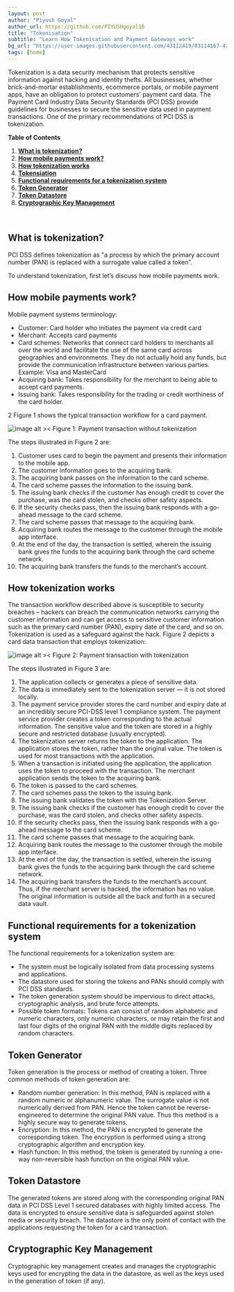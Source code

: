 ```yaml
---
layout: post
author: "Piyush Goyal"
author_url: https://github.com/PIYUSHgoyal16
title: "Tokenisation"
subtitle: "Learn How Tokenisation and Payment Gateways work"
bg_url: "https://user-images.githubusercontent.com/43112419/83114167-4217ce00-a0e6-11ea-91fb-0104ce1457aa.jpg"
tags: [home]
---
```



Tokenization is a data security mechanism that protects sensitive information against
hacking and identity thefts.
All businesses, whether brick-and-mortar establishments, ecommerce portals, or mobile
payment apps, have an obligation to protect customers’ payment card data. The Payment
Card Industry Data Security Standards (PCI DSS) provide guidelines for businesses to
secure the sensitive data used in payment transactions. One of the primary
recommendations of PCI DSS is tokenization.

__Table of Contents__


1. **[What is tokenization?](#understanding)**
2. **[How mobile payments work?](#payments)**
3. **[How tokenization works](#works)**
4. **[Tokensiation](#software)**
5. **[Functional requirements for a tokenization system](#functional)**
6. **[Token Generator](#generator)**
7. **[Token Datastore](#datastore)**
8. **[Cryptographic Key Management](#cryp)**

<br>


<h2 id="understanding"> What is tokenization? </h2>

PCI DSS defines tokenization as "a process by which the primary account number (PAN) is
replaced with a surrogate value called a token”.

To understand tokenization, first let’s discuss how mobile payments work.

<h2 id="payments">How mobile payments work?</h2>
Mobile payment systems terminology:
<ul>
<li>Customer: Card holder who initiates the payment via credit card</li>
<li>Merchant: Accepts card payments</li>
<li>Card schemes: Networks that connect card holders to merchants all over the world
and facilitate the use of the same card across geographies and environments. They
do not actually hold any funds, but provide the communication infrastructure
between various parties. Example: Visa and MasterCard</li>
<li>Acquiring bank: Takes responsibility for the merchant to being able to accept card
payments.</li>
<li>Issuing bank: Takes responsibility for the trading or credit worthiness of the card
holder.
</li>
</ul> 
2
Figure 1 shows the typical transaction workflow for a card payment.

![image alt ><](https://user-images.githubusercontent.com/43112419/83131538-97aba500-a0fd-11ea-890b-d3fa5deb38de.png)
Figure 1: Payment transaction without tokenization

The steps illustrated in Figure 2 are:
<ol>
<li>Customer uses card to begin the payment and presents their information to the
mobile app.</li>
<li>The customer information goes to the acquiring bank.</li>
<li>The acquiring bank passes on the information to the card scheme.</li>
<li>The card scheme passes the information to the issuing bank.</li>
<li>The issuing bank checks if the customer has enough credit to cover the purchase,
was the card stolen, and checks other safety aspects.</li>
<li>If the security checks pass, then the issuing bank responds with a go-ahead
message to the card scheme.</li>
<li>The card scheme passes that message to the acquiring bank.</li>
<li>Acquiring bank routes the message to the customer through the mobile app
interface.</li>
<li>At the end of the day, the transaction is settled, wherein the issuing bank gives the
funds to the acquiring bank through the card scheme network.</li>
<li>The acquiring bank transfers the funds to the merchant’s account.</li>
</ol> 

<h2 id="works">How tokenization works</h2>
The transaction workflow described above is susceptible to security breaches – hackers
can breach the communication networks carrying the customer information and can get
access to sensitive customer information such as the primary card number (PAN), expiry
date of the card, and so on. Tokenization is used as a safeguard against the hack.
Figure 2 depicts a card data transaction that employs tokenization:

![image alt ><](https://user-images.githubusercontent.com/43112419/83131983-55cf2e80-a0fe-11ea-8d80-0cf64048928e.png)
Figure 2: Payment transaction with tokenization

The steps illustrated in Figure 3 are:
<ol>
<li>The application collects or generates a piece of sensitive data.
<li>The data is immediately sent to the tokenization server — it is not stored locally.
<li>The payment service provider stores the card number and expiry date at an
incredibly secure PCI-DSS level 1 compliance system. The payment service
provider creates a token corresponding to the actual information. The sensitive
value and the token are stored in a highly secure and restricted database (usually
encrypted).
<li>The tokenization server returns the token to the application. The application stores
the token, rather than the original value. The token is used for most transactions
with the application.
<li>When a transaction is initiated using the application, the application uses the token
to proceed with the transaction. The merchant application sends the token to the
acquiring bank.
<li>The token is passed to the card schemes.</li>
<li>The card schemes pass the token to the issuing bank.</li>
<li>The issuing bank validates the token with the Tokenization Server.</li>
<li>The issuing bank checks if the customer has enough credit to cover the purchase,
was the card stolen, and checks other safety aspects.</li>
<li>If the security checks pass, then the issuing bank responds with a go-ahead
message to the card scheme.</li>
<li>The card scheme passes that message to the acquiring bank.</li>
<li>Acquiring bank routes the message to the customer through the mobile app
interface.</li> 
<li>At the end of the day, the transaction is settled, wherein the issuing bank gives the
funds to the acquiring bank through the card scheme network.</li>
<li>The acquiring bank transfers the funds to the merchant’s account.</li>
Thus, if the merchant server is hacked, the information has no value. The original
information is outside all the back and forth in a secured data vault.</li>
</ol>

<h2 id="functional">Functional requirements for a tokenization system</h2>
The functional requirements for a tokenization system are:
<ul>
<li>The system must be logically isolated from data processing systems and
applications.</li>
<li>The datastore used for storing the tokens and PANs should comply with PCI DSS
standards.</li>
<li>The token generation system should be impervious to direct attacks, cryptographic
analysis, and brute force attempts.</li>
<li>Possible token formats: Tokens can consist of random alphabetic and numeric
characters, only numeric characters, or may retain the first and last four digits of
the original PAN with the middle digits replaced by random characters.</li>
</ul>

<h2 id="generator">Token Generator</h2>
Token generation is the process or method of creating a token. Three common methods of
token generation are:
<ul>
<li>Random number generation:
In this method, PAN is replaced with a random numeric or alphanumeric value. The
surrogate value is not numerically derived from PAN. Hence the token cannot be
reverse-engineered to determine the original PAN value. Thus this method is a
highly secure way to generate tokens.</li>
<li>Encryption:
In this method, the PAN is encrypted to generate the corresponding token. The
encryption is performed using a strong cryptographic algorithm and encryption
key.</li>
<li>Hash function:
In this method, the token is generated by running a one-way non-reversible hash
function on the original PAN value.</li>
</ul>

<h2 id="datastore">Token Datastore</h2>
The generated tokens are stored along with the corresponding original PAN data in PCI
DSS Level 1 secured databases with highly limited access. The data is encrypted to ensure
sensitive data is safeguarded against stolen media or security breach. The datastore is the
only point of contact with the applications requesting the token for a card transaction.

<h2 id="cryp">Cryptographic Key Management</h2>
Cryptographic key management creates and manages the cryptographic keys used for
encrypting the data in the datastore, as well as the keys used in the generation of token (if
any).
